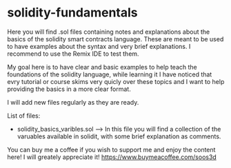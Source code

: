 # solidity-fundamentals
Here you will find .sol files containing notes and explanations about the basics of the solidity smart contracts language. These are meant to be used to have examples about the syntax and very brief explanations. I recommend to use the Remix IDE to test them.

My goal here is to have clear and basic examples to help teach the foundations of the solidity language, while learning it I have noticed that evry tutorial or course skims very quicly over these topics and I want to help providing the basics in a more clear format.

I will add new files regularly as they are ready.

List of files:

- solidity_basics_varibles.sol --> In this file you will find a collection of the varuables available in solidit, with some brief explanation as comments.


You can buy me a coffee if you wish to support me and enjoy the content here! I will greately appreciate it! https://www.buymeacoffee.com/soos3d
